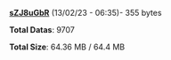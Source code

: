 [**sZJ8uGbR**](/data/sZJ8uGbR.txt) (13/02/23 - 06:35)- 355 bytes

**Total Datas**: 9707

**Total Size**: 64.36 MB / 64.4 MB